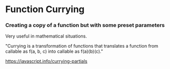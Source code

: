 # Function Currying
### Creating a copy of a function but with some preset parameters

Very useful in mathematical situations.

"Currying is a transformation of functions that translates a function 
from callable as f(a, b, c) into callable as f(a)(b)(c)."

https://javascript.info/currying-partials 